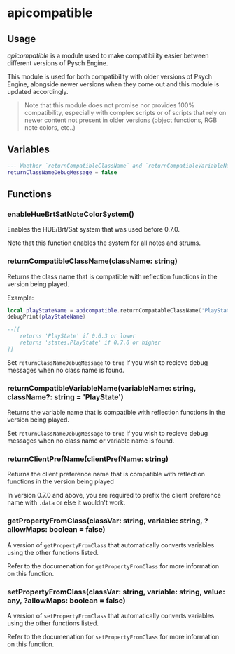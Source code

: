 # apicompatible

## Usage

*apicompatible* is a module used to make compatibility easier between different versions of Pysch Engine.

This module is used for both compatibility with older versions of Psych Engine, alongside newer versions when they come out and this module is updated accordingly.

> Note that this module does not promise nor provides 100% compatibility, especially with complex scripts or of scripts that rely on newer content not present in older versions (object functions, RGB note colors, etc..)

## Variables

```lua
--- Whether `returnCompatibleClassName` and `returnCompatibleVariableName` output a debug message if no class name was found
returnClassNameDebugMessage = false
```

## Functions

### enableHueBrtSatNoteColorSystem()

Enables the HUE/Brt/Sat system that was used before 0.7.0.

Note that this function enables the system for all notes and strums.

### returnCompatibleClassName(className: string)

Returns the class name that is compatible with reflection functions in the version being played.

Example:

```lua
local playStateName = apicompatible.returnCompatableClassName('PlayState') -- get compatible version of 'PlayState'
debugPrint(playStateName)

--[[
    returns 'PlayState' if 0.6.3 or lower
    returns 'states.PlayState' if 0.7.0 or higher
]]
```

Set `returnClassNameDebugMessage` to `true` if you wish to recieve debug messages when no class name is found.

### returnCompatibleVariableName(variableName: string, className?: string = 'PlayState')

Returns the variable name that is compatible with reflection functions in the version being played.

Set `returnClassNameDebugMessage` to `true` if you wish to recieve debug messages when no class name or variable name is found.

### returnClientPrefName(clientPrefName: string)

Returns the client preference name that is compatible with reflection functions in the version being played

In version 0.7.0 and above, you are required to prefix the client preference name with `.data` or else it wouldn't work.

### getPropertyFromClass(classVar: string, variable: string, ?allowMaps: boolean = false)

A version of `getPropertyFromClass` that automatically converts variables using the other functions listed.

Refer to the documenation for `getPropertyFromClass` for more information on this function.

### setPropertyFromClass(classVar: string, variable: string, value: any, ?allowMaps: boolean = false)

A version of `setPropertyFromClass` that automatically converts variables using the other functions listed.

Refer to the documenation for `setPropertyFromClass` for more information on this function.
